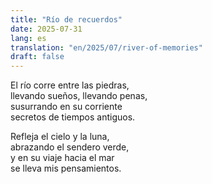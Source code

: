 ```yaml
---
title: "Río de recuerdos"
date: 2025-07-31
lang: es
translation: "en/2025/07/river-of-memories"
draft: false
---
```


El río corre entre las piedras,  
llevando sueños, llevando penas,  
susurrando en su corriente  
secretos de tiempos antiguos.

Refleja el cielo y la luna,  
abrazando el sendero verde,  
y en su viaje hacia el mar  
se lleva mis pensamientos.
